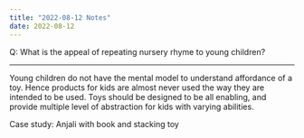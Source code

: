 ```yaml
---
title: "2022-08-12 Notes"
date: 2022-08-12
---
```


Q: What is the appeal of repeating nursery rhyme to young children?

---

Young children do not have the mental model to understand affordance of a toy. Hence products for kids are almost never used the way they are intended to be used. Toys should be designed to be all enabling, and provide multiple level of abstraction for kids with varying abilities. 

Case study: Anjali with book and stacking toy

